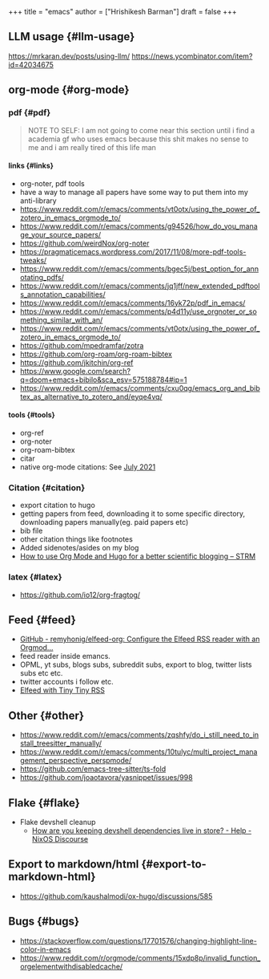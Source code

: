 +++
title = "emacs"
author = ["Hrishikesh Barman"]
draft = false
+++

## LLM usage {#llm-usage}

<https://mrkaran.dev/posts/using-llm/>
<https://news.ycombinator.com/item?id=42034675>


## org-mode {#org-mode}


### pdf {#pdf}

> NOTE TO SELF: I am not going to come near this section until i find a academia gf who uses emacs because this shit makes no sense to me and i am really tired of this life man


#### links {#links}

-   org-noter, pdf tools
-   have a way to manage all papers have some way to put them into my anti-library
-   <https://www.reddit.com/r/emacs/comments/vt0otx/using_the_power_of_zotero_in_emacs_orgmode_to/>
-   <https://www.reddit.com/r/emacs/comments/g94526/how_do_you_manage_your_source_papers/>
-   <https://github.com/weirdNox/org-noter>
-   <https://pragmaticemacs.wordpress.com/2017/11/08/more-pdf-tools-tweaks/>
-   <https://www.reddit.com/r/emacs/comments/bgec5j/best_option_for_annotating_pdfs/>
-   <https://www.reddit.com/r/emacs/comments/jq1jff/new_extended_pdftools_annotation_capabilities/>
-   <https://www.reddit.com/r/emacs/comments/16yk72p/pdf_in_emacs/>
-   <https://www.reddit.com/r/emacs/comments/p4d11y/use_orgnoter_or_something_similar_with_an/>
-   <https://www.reddit.com/r/emacs/comments/vt0otx/using_the_power_of_zotero_in_emacs_orgmode_to/>
-   <https://github.com/mpedramfar/zotra>
-   <https://github.com/org-roam/org-roam-bibtex>
-   <https://github.com/jkitchin/org-ref>
-   <https://www.google.com/search?q=doom+emacs+bibilo&sca_esv=575188784#ip=1>
-   <https://www.reddit.com/r/emacs/comments/cxu0qg/emacs_org_and_bibtex_as_alternative_to_zotero_and/eyqe4vq/>


#### tools {#tools}

-   org-ref
-   org-noter
-   org-roam-bibtex
-   citar
-   native org-mode citations: See [July 2021](https://blog.tecosaur.com/tmio/2021-07-31-citations.html#fn.3)


### Citation {#citation}

-   export citation to hugo
-   getting papers from feed, downloading it to some specific directory, downloading papers manually(eg. paid papers etc)
-   bib file
-   other citation things like footnotes
-   Added sidenotes/asides on my blog
-   [How to use Org Mode and Hugo for a better scientific blogging – STRM](https://strm.sh/posts/org-mode-blogging/)


### latex {#latex}

-   <https://github.com/io12/org-fragtog/>


## Feed {#feed}

-   [GitHub - remyhonig/elfeed-org: Configure the Elfeed RSS reader with an Orgmod...](https://github.com/remyhonig/elfeed-org)
-   feed reader inside emancs.
-   OPML, yt subs, blogs subs, subreddit subs, export to blog, twitter lists subs etc etc.
-   twitter accounts i follow etc.
-   [Elfeed with Tiny Tiny RSS](https://codingquark.com/emacs/2020/04/19/elfeed-protocol-ttrss.html)


## Other {#other}

-   <https://www.reddit.com/r/emacs/comments/zqshfy/do_i_still_need_to_install_treesitter_manually/>
-   <https://www.reddit.com/r/emacs/comments/10tulyc/multi_project_management_perspective_perspmode/>
-   <https://github.com/emacs-tree-sitter/ts-fold>
-   <https://github.com/joaotavora/yasnippet/issues/998>


## Flake {#flake}

-   Flake devshell cleanup
    -   [How are you keeping devshell dependencies live in store? - Help - NixOS Discourse](https://discourse.nixos.org/t/how-are-you-keeping-devshell-dependencies-live-in-store/16730)


## Export to markdown/html {#export-to-markdown-html}

-   <https://github.com/kaushalmodi/ox-hugo/discussions/585>


## Bugs {#bugs}

-   <https://stackoverflow.com/questions/17701576/changing-highlight-line-color-in-emacs>
-   <https://www.reddit.com/r/orgmode/comments/15xdp8p/invalid_function_orgelementwithdisabledcache/>

